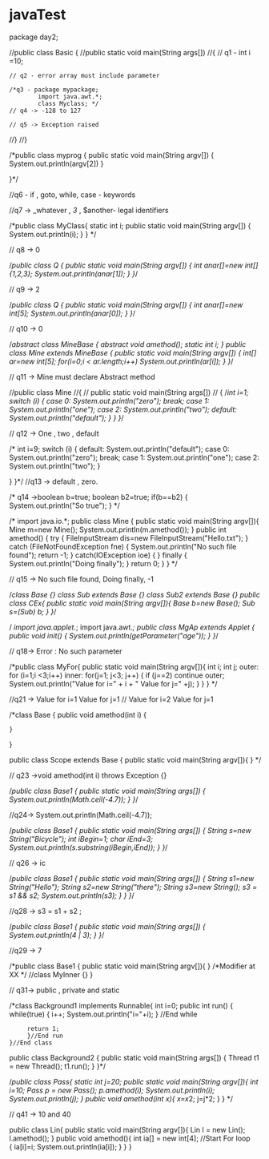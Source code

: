 # javaTest
package day2;

//public class Basic {
//public static void main(String args[])
//{
	// q1 - int  i =10;
	
	// q2 - error array must include parameter 
	
	/*q3 - package mypackage;
	        import java.awt.*;
	        class Myclass; */
	// q4 -> -128 to 127
	
	// q5 -> Exception raised
//}
//}
	
/*public class myprog
{ 
public static void main(String argv[])
	{ 
		System.out.println(argv[2])
	}

}*/

//q6 - if , goto, while, case - keywords

//q7 -> _whatever , _3_ , $another- legal identifiers

/*public class MyClass{ 
    static int i; 
    public static void main(String argv[])
           { 
            System.out.println(i); 
            } 
} */ 

// q8 -> 0

/*public class Q { 
    public static void main(String argv[])
    { 
            int anar[]=new int[]{1,2,3};
            System.out.println(anar[1]); 
            } 
}*/

// q9 -> 2

/*public class Q { 
    public static void main(String argv[])
    { 
            int anar[]=new int[5];
            System.out.println(anar[0]); 
        } 
}*/

// q10 -> 0

/*abstract class MineBase { 
    abstract void amethod(); 
    static int i; 
}
public class Mine extends MineBase      { 
    public static void main(String argv[])
    { 
        int[] ar=new int[5]; 
        for(i=0;i < ar.length;i++) 
        System.out.println(ar[i]); 
       } 
}*/

// q11 -> Mine must declare Abstract method

//public class Mine
//{
//    public static void main(String args[])
  //  {
/*int i=1; 
switch (i) 
{ 
 case 0: 
        System.out.println("zero"); 
        break; 
case 1: 
        System.out.println("one"); 
case 2: 
        System.out.println("two"); 
default: 
        System.out.println("default"); 
}
    }
}*/

// q12 -> One , two , default

/*    	int i=9; 
    	switch (i) { 
    	        default: 
    	        System.out.println("default"); 
    	                case 0: 
    	        System.out.println("zero"); 
    	                break; 
    	        case 1: 
    	                System.out.println("one"); 
    	        case 2: 
    	        System.out.println("two"); 
    	}

}
}*/
 //q13 -> default , zero.
  
 
 /* q14 ->boolean b=true; 
    	boolean b2=true; 
    	if(b==b2) { 
    	        System.out.println("So true"); 
    	        } */


 /*  import java.io.*; 
   public class Mine
   { 
    	public static void main(String argv[]){
        Mine m=new Mine(); 
    	System.out.println(m.amethod()); 
    	}
    	public int amethod() { 
    	        try {
    	                FileInputStream dis=new FileInputStream("Hello.txt"); 
    	                }
    	        catch (FileNotFoundException fne) 
    	        { 
    	                        System.out.println("No such file found"); 
    	                        return -1; 
    	           }
    	        catch(IOException ioe)
    	        { 
    	          } 
    	        finally
    	        { 
    	        System.out.println("Doing finally"); 
    	        } 
    	        return 0; 
    	        } 
    	} */
    
// q15 -> No such file found, Doing finally, -1

/*class Base {} 
class Sub extends Base {} 
class Sub2 extends Base {}
public class CEx{
        public static void main(String argv[]){
                Base b=new Base();
                Sub s=(Sub) b;
                }
}*/

/*<applet name=MgAp code=MgAp.class height=400 width=400 parameter HowOld=30 > 
</applet> 
import java.applet.*; 
import java.awt.*; 
public class MgAp extends Applet
{
        public void init()
        { 
                System.out.println(getParameter("age")); 
           } 
}*/

// q18-> Error : No such parameter


/*public class MyFor{
public static void main(String argv[]){ 
    int i; 
    int j; 
    outer: 
    for (i=1;i <3;i++) 
        inner: 
         for(j=1; j<3; j++) { 
                    if (j==2) 
                    continue outer; 
                    System.out.println("Value for i=" + i + " Value for j=" +j); 
                    } 
        } 
} */

//q21 -> Value for i=1 Value for j=1
//         Value for i=2 Value for j=1



/*class Base
{ 
    public void amethod(int i) 
    { 
    	
    }
} 

 public class Scope extends Base
 {
      public static void main(String argv[]){
      } */

// q23 ->void amethod(int i) throws Exception {} 

/*public class Base1
{
	public static void main(String args[])
	{
		System.out.println(Math.ceil(-4.7)); 
	}
}*/


//q24-> System.out.println(Math.ceil(-4.7)); 

/*public class Base1
{
	public static void main(String args[])
	{
     String s=new String("Bicycle"); 
    int iBegin=1; 
    char iEnd=3; 
     System.out.println(s.substring(iBegin,iEnd));
}
}*/

// q26 -> ic

/*public class Base1
{
	public static void main(String args[])
	{
		String s1=new String("Hello");
	    String s2=new String("there"); 
	    String s3=new String();
	    s3 = s1 && s2;
	    System.out.println(s3);
	}
}
	}*/

//q28 -> s3 = s1 + s2 ;

/*public class Base1
{
	public static void main(String args[])
	{
       System.out.println(4 | 3); 
	}
}*/

//q29 -> 7



/*public class Base1 {
public static void main(String argv[]){ } 
/*Modifier at XX */ 
//class MyInner {} } 

// q31-> public , private and static

/*class Background1 implements Runnable{ 
	  int i=0; 
	  public int run()
	  { 
	         while(true)
	         { 
	                i++; 
	                System.out.println("i="+i); 
	            } //End while

	     return 1;
	     }//End run 
	}//End class
public class Background2 
{
	public static void main(String args[])
	{
		Thread t1 = new Thread();
		t1.run();
	}
}*/


/*public class Pass{
static int j=20;
public static void main(String argv[]){
        int i=10;
        Pass p = new Pass();
        p.amethod(i);
        System.out.println(i);
        System.out.println(j);
        }
        public void amethod(int x){
        x=x*2;
        j=j*2;
        }
} */

// q41 -> 10 and 40 


public class Lin{
public static void main(String argv[]){
        Lin l = new Lin();
        l.amethod(); 
        }
        public void amethod(){
        int ia[] = new int[4];
                        //Start For loop        
         {
           ia[i]=i;
           System.out.println(ia[i]);
           }
        }
}


